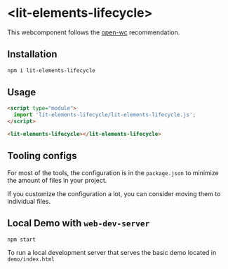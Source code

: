 # \<lit-elements-lifecycle>

This webcomponent follows the [open-wc](https://github.com/open-wc/open-wc) recommendation.

## Installation

```bash
npm i lit-elements-lifecycle
```

## Usage

```html
<script type="module">
  import 'lit-elements-lifecycle/lit-elements-lifecycle.js';
</script>

<lit-elements-lifecycle></lit-elements-lifecycle>
```



## Tooling configs

For most of the tools, the configuration is in the `package.json` to minimize the amount of files in your project.

If you customize the configuration a lot, you can consider moving them to individual files.

## Local Demo with `web-dev-server`

```bash
npm start
```

To run a local development server that serves the basic demo located in `demo/index.html`
